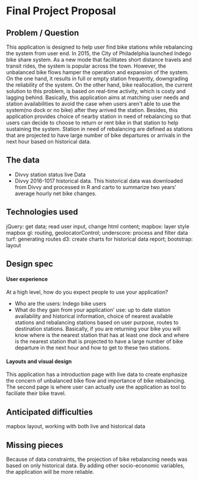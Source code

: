 # Final Project Proposal


## Problem / Question

This application is designed to help user find bike stations
while rebalancing the system from user end. In 2015, the City of Philadelphia launched Indego bike share system.
As a new mode that facilitates short distance travels and transit rides, the system is popular
across the town. However, the unbalanced bike flows hamper the operation and expansion of the system.
On the one hand, it results in full or empty station frequently, downgrading the reliability of the
system. On the other hand, bike reallocation, the current solution to this problem, is based on real-time activity,
which is costy and lagging behind. Basically, this application aims at matching user needs and station availabilities
to avoid the case when users aren't able to use the system(no dock or no bike) after they arrived the station.
Besides, this application provides choice of nearby station in need of rebalancing so that users can decide to
choose to return or rent bike in that station to help sustaining the system. Station in need of rebalancing are
defined as stations that are projected to have large number of bike departures or arrivals in the next hour based on
historical data.

## The data

- Divvy station status live Data
- Divvy 2016-1017 historical data. This historical data was downloaded from Divvy and processed in R and carto to
summarize two years' average hourly net bike changes.

## Technologies used

jQuery: get data; read user input, change html content;
mapbox: layer style
mapbox gl: routing, geolocatorControl;
underscore: process and filter data
turf: generating routes
d3: create charts for historical data report;
bootstrap: layout

## Design spec

#### User experience

At a high level, how do you expect people to use your application?
- Who are the users: Indego bike users
- What do they gain from your application' use: up to date station availability and
historical information, choice of nearest available stations and rebalancing stations
based on user purpose, routes to destination stations. Basically, if you are returning
your bike you will know where is the nearest station that has at least one dock and
where is the nearest station that is projected to have a large number of bike departure
in the next hour and how to get to these two stations.

#### Layouts and visual design

This application has a introduction page with live data to create enphasize the concern of
unbalanced bike flow and importance of bike rebalancing. The second page is where user can
actually use the application as tool to faciliate their bike travel.


## Anticipated difficulties

mapbox layout, working with both live and historical data

## Missing pieces

Because of data constraints, the projection of bike rebalancing needs was based on
only historical data. By adding other socio-economic variables, the application will be more 
reliable.
